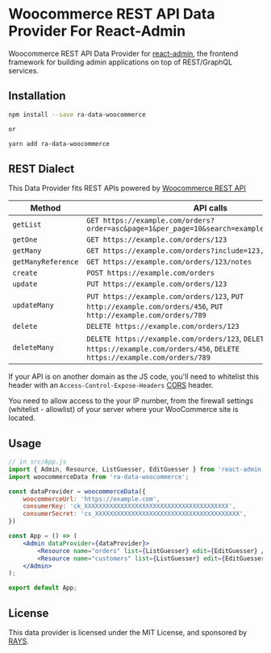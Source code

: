 # Woocommerce REST API Data Provider For React-Admin

Woocommerce REST API Data Provider for [react-admin](https://github.com/marmelab/react-admin), the frontend framework for building admin applications on top of REST/GraphQL services.

## Installation

```sh
npm install --save ra-data-woocommerce

or

yarn add ra-data-woocommerce
```

## REST Dialect

This Data Provider fits REST APIs powered by [Woocommerce REST API](https://woocommerce.github.io/woocommerce-rest-api-docs)

| Method             | API calls                                                                                                                    |
| ------------------ | -----------------------------------------------------------------------------------------------------------------------------|
| `getList`          | `GET https://example.com/orders?order=asc&page=1&per_page=10&search=example&status=completed`                                |
| `getOne`           | `GET https://example.com/orders/123`                                                                                         |
| `getMany`          | `GET https://example.com/orders?include=123,456,789`                                                                         |
| `getManyReference` | `GET https://example.com/orders/123/notes`                                                                                   |
| `create`           | `POST https://example.com/orders`                                                                                            |
| `update`           | `PUT https://example.com/orders/123`                                                                                         |
| `updateMany`       | `PUT https://example.com/orders/123`, `PUT http://example.com/orders/456`, `PUT http://example.com/orders/789`               |
| `delete`           | `DELETE https://example.com/orders/123`                                                                                      |
| `deleteMany`       | `DELETE https://example.com/orders/123`, `DELETE https://example.com/orders/456`, `DELETE https://example.com/orders/789`    |


If your API is on another domain as the JS code, you'll need to whitelist this header with an `Access-Control-Expose-Headers` [CORS](https://developer.mozilla.org/en-US/docs/Web/HTTP/Access_control_CORS) header.

You need to allow access to the your IP number, from the firewall settings (whitelist - allowlist) of your server where your WooCommerce site is located.


## Usage

```jsx
// in src/App.js
import { Admin, Resource, ListGuesser, EditGuesser } from 'react-admin';
import woocommerceData from 'ra-data-woocommerce';

const dataProvider = woocommerceData({
    woocommerceUrl: 'https://example.com',
    consumerKey: 'ck_XXXXXXXXXXXXXXXXXXXXXXXXXXXXXXXXXXXXXXXX',
    consumerSecret: 'cs_XXXXXXXXXXXXXXXXXXXXXXXXXXXXXXXXXXXXXXXX',
})

const App = () => (
    <Admin dataProvider={dataProvider}>
        <Resource name="orders" list={ListGuesser} edit={EditGuesser} />
        <Resource name="customers" list={ListGuesser} edit={EditGuesser} />
    </Admin>
);

export default App;
```

## License

This data provider is licensed under the MIT License, and sponsored by [RAYS](https://rays.com.tr).
